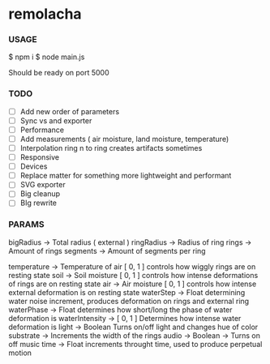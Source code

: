 # remolacha

### USAGE

$ npm i
$ node main.js

Should be ready on port 5000

### TODO

- [ ] Add new order of parameters
- [ ] Sync vs and exporter
- [ ] Performance
- [ ] Add measurements ( air moisture, land moisture, temperature)
- [ ] Interpolation ring n to ring  creates artifacts sometimes
- [ ] Responsive
- [ ] Devices
- [ ] Replace matter for something more lightweight and performant
- [ ] SVG exporter
- [ ] Big cleanup
- [ ] BIg rewrite

### PARAMS

bigRadius -> Total radius ( external )
ringRadius -> Radius of ring
rings -> Amount of rings
segments -> Amount of segments per ring

temperature -> Temperature of air [ 0, 1 ] controls how wiggly rings are on resting state
soil -> Soil moisture [ 0, 1 ] controls how intense deformations of rings are on resting state
air -> Air moisture [ 0, 1 ] controls how intense external deformation is on resting state
waterStep -> Float determining water noise increment, produces deformation on rings and external ring
waterPhase -> Float determines how short/long the phase of water deformation is
waterIntensity -> [ 0, 1 ] Determines how intense water deformation is
light -> Boolean Turns on/off light and changes hue of color
substrate -> Increments the width of the rings
audio -> Boolean -> Turns on off music
time -> Float increments throught time, used to produce perpetual motion
